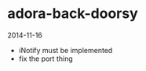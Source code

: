 adora-back-doorsy
=================
2014-11-16
 - iNotify must be implemented
 - fix the port thing

